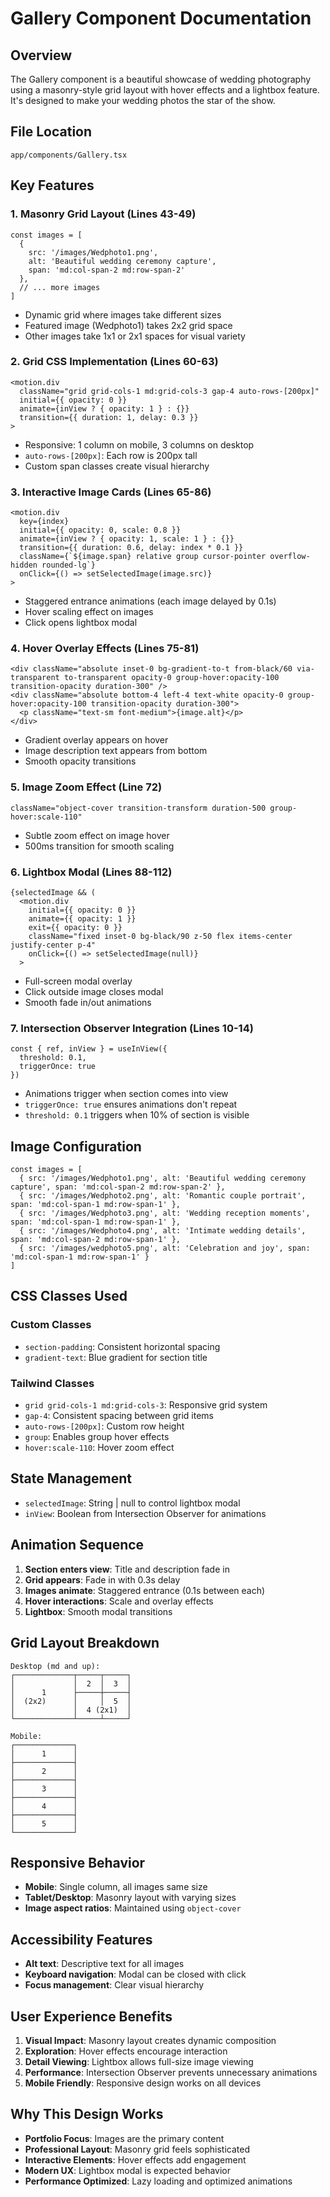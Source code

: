 # Gallery Component Documentation

## Overview
The Gallery component is a beautiful showcase of wedding photography using a masonry-style grid layout with hover effects and a lightbox feature. It's designed to make your wedding photos the star of the show.

## File Location
```
app/components/Gallery.tsx
```

## Key Features

### 1. **Masonry Grid Layout (Lines 43-49)**
```tsx
const images = [
  {
    src: '/images/Wedphoto1.png',
    alt: 'Beautiful wedding ceremony capture',
    span: 'md:col-span-2 md:row-span-2'
  },
  // ... more images
]
```
- Dynamic grid where images take different sizes
- Featured image (Wedphoto1) takes 2x2 grid space
- Other images take 1x1 or 2x1 spaces for visual variety

### 2. **Grid CSS Implementation (Lines 60-63)**
```tsx
<motion.div 
  className="grid grid-cols-1 md:grid-cols-3 gap-4 auto-rows-[200px]"
  initial={{ opacity: 0 }}
  animate={inView ? { opacity: 1 } : {}}
  transition={{ duration: 1, delay: 0.3 }}
>
```
- Responsive: 1 column on mobile, 3 columns on desktop
- `auto-rows-[200px]`: Each row is 200px tall
- Custom span classes create visual hierarchy

### 3. **Interactive Image Cards (Lines 65-86)**
```tsx
<motion.div
  key={index}
  initial={{ opacity: 0, scale: 0.8 }}
  animate={inView ? { opacity: 1, scale: 1 } : {}}
  transition={{ duration: 0.6, delay: index * 0.1 }}
  className={`${image.span} relative group cursor-pointer overflow-hidden rounded-lg`}
  onClick={() => setSelectedImage(image.src)}
>
```
- Staggered entrance animations (each image delayed by 0.1s)
- Hover scaling effect on images
- Click opens lightbox modal

### 4. **Hover Overlay Effects (Lines 75-81)**
```tsx
<div className="absolute inset-0 bg-gradient-to-t from-black/60 via-transparent to-transparent opacity-0 group-hover:opacity-100 transition-opacity duration-300" />
<div className="absolute bottom-4 left-4 text-white opacity-0 group-hover:opacity-100 transition-opacity duration-300">
  <p className="text-sm font-medium">{image.alt}</p>
</div>
```
- Gradient overlay appears on hover
- Image description text appears from bottom
- Smooth opacity transitions

### 5. **Image Zoom Effect (Line 72)**
```tsx
className="object-cover transition-transform duration-500 group-hover:scale-110"
```
- Subtle zoom effect on image hover
- 500ms transition for smooth scaling

### 6. **Lightbox Modal (Lines 88-112)**
```tsx
{selectedImage && (
  <motion.div
    initial={{ opacity: 0 }}
    animate={{ opacity: 1 }}
    exit={{ opacity: 0 }}
    className="fixed inset-0 bg-black/90 z-50 flex items-center justify-center p-4"
    onClick={() => setSelectedImage(null)}
  >
```
- Full-screen modal overlay
- Click outside image closes modal
- Smooth fade in/out animations

### 7. **Intersection Observer Integration (Lines 10-14)**
```tsx
const { ref, inView } = useInView({
  threshold: 0.1,
  triggerOnce: true
})
```
- Animations trigger when section comes into view
- `triggerOnce: true` ensures animations don't repeat
- `threshold: 0.1` triggers when 10% of section is visible

## Image Configuration
```tsx
const images = [
  { src: '/images/Wedphoto1.png', alt: 'Beautiful wedding ceremony capture', span: 'md:col-span-2 md:row-span-2' },
  { src: '/images/Wedphoto2.png', alt: 'Romantic couple portrait', span: 'md:col-span-1 md:row-span-1' },
  { src: '/images/Wedphoto3.png', alt: 'Wedding reception moments', span: 'md:col-span-1 md:row-span-1' },
  { src: '/images/Wedphoto4.png', alt: 'Intimate wedding details', span: 'md:col-span-2 md:row-span-1' },
  { src: '/images/wedphoto5.png', alt: 'Celebration and joy', span: 'md:col-span-1 md:row-span-1' }
]
```

## CSS Classes Used

### Custom Classes
- `section-padding`: Consistent horizontal spacing
- `gradient-text`: Blue gradient for section title

### Tailwind Classes
- `grid grid-cols-1 md:grid-cols-3`: Responsive grid system
- `gap-4`: Consistent spacing between grid items
- `auto-rows-[200px]`: Custom row height
- `group`: Enables group hover effects
- `hover:scale-110`: Hover zoom effect

## State Management
- `selectedImage`: String | null to control lightbox modal
- `inView`: Boolean from Intersection Observer for animations

## Animation Sequence
1. **Section enters view**: Title and description fade in
2. **Grid appears**: Fade in with 0.3s delay
3. **Images animate**: Staggered entrance (0.1s between each)
4. **Hover interactions**: Scale and overlay effects
5. **Lightbox**: Smooth modal transitions

## Grid Layout Breakdown
```
Desktop (md and up):
┌─────────────┬─────┬─────┐
│             │  2  │  3  │
│      1      ├─────┼─────┤
│  (2x2)      │     │  5  │
│             │  4 (2x1)  │
└─────────────┴─────┴─────┘

Mobile:
┌─────────────┐
│      1      │
├─────────────┤
│      2      │
├─────────────┤
│      3      │
├─────────────┤
│      4      │
├─────────────┤
│      5      │
└─────────────┘
```

## Responsive Behavior
- **Mobile**: Single column, all images same size
- **Tablet/Desktop**: Masonry layout with varying sizes
- **Image aspect ratios**: Maintained using `object-cover`

## Accessibility Features
- **Alt text**: Descriptive text for all images
- **Keyboard navigation**: Modal can be closed with click
- **Focus management**: Clear visual hierarchy

## User Experience Benefits
1. **Visual Impact**: Masonry layout creates dynamic composition
2. **Exploration**: Hover effects encourage interaction
3. **Detail Viewing**: Lightbox allows full-size image viewing
4. **Performance**: Intersection Observer prevents unnecessary animations
5. **Mobile Friendly**: Responsive design works on all devices

## Why This Design Works
- **Portfolio Focus**: Images are the primary content
- **Professional Layout**: Masonry grid feels sophisticated
- **Interactive Elements**: Hover effects add engagement
- **Modern UX**: Lightbox modal is expected behavior
- **Performance Optimized**: Lazy loading and optimized animations 